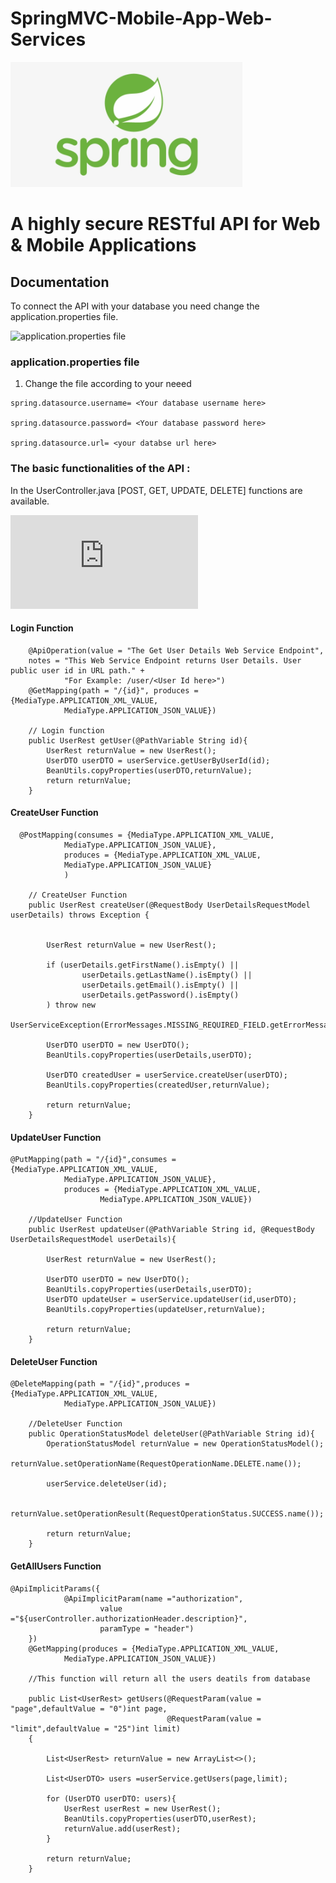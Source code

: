 # SpringMVC-Mobile-App-Web-Services
<img src="images/spring-logo.png"  height="200" >

# A highly secure RESTful API for Web & Mobile Applications

## Documentation
To connect the API with your database you need change the application.properties file.<br>

![application.properties file](https://github.com/rajsingha/SpringMVC-Mobile-App-Web-Services/blob/master/src/main/resources/application.properties)

### application.properties file
1. Change the file according to your neeed
```
spring.datasource.username= <Your database username here>

spring.datasource.password= <Your database password here>

spring.datasource.url= <your databse url here> 
```
### The basic functionalities of the API :
In the UserController.java [POST, GET, UPDATE, DELETE] functions are available.<br>

![UserController.java](https://github.com/rajsingha/SpringMVC-Mobile-App-Web-Services/blob/master/src/main/java/com/webservice/mobile/app/ui/controller/UserController.java)
#### Login Function
```  
    @ApiOperation(value = "The Get User Details Web Service Endpoint",
    notes = "This Web Service Endpoint returns User Details. User public user id in URL path." +
            "For Example: /user/<User Id here>")
    @GetMapping(path = "/{id}", produces = {MediaType.APPLICATION_XML_VALUE,
            MediaType.APPLICATION_JSON_VALUE})
    
    // Login function
    public UserRest getUser(@PathVariable String id){
        UserRest returnValue = new UserRest();
        UserDTO userDTO = userService.getUserByUserId(id);
        BeanUtils.copyProperties(userDTO,returnValue);
        return returnValue;
    }
```
#### CreateUser Function

```
  @PostMapping(consumes = {MediaType.APPLICATION_XML_VALUE,
            MediaType.APPLICATION_JSON_VALUE},
            produces = {MediaType.APPLICATION_XML_VALUE,
            MediaType.APPLICATION_JSON_VALUE}
            )
            
    // CreateUser Function        
    public UserRest createUser(@RequestBody UserDetailsRequestModel userDetails) throws Exception {


        UserRest returnValue = new UserRest();

        if (userDetails.getFirstName().isEmpty() ||
                userDetails.getLastName().isEmpty() ||
                userDetails.getEmail().isEmpty() ||
                userDetails.getPassword().isEmpty()
        ) throw new
                UserServiceException(ErrorMessages.MISSING_REQUIRED_FIELD.getErrorMessage());

        UserDTO userDTO = new UserDTO();
        BeanUtils.copyProperties(userDetails,userDTO);

        UserDTO createdUser = userService.createUser(userDTO);
        BeanUtils.copyProperties(createdUser,returnValue);

        return returnValue;
    }

```
#### UpdateUser Function

```
@PutMapping(path = "/{id}",consumes = {MediaType.APPLICATION_XML_VALUE,
            MediaType.APPLICATION_JSON_VALUE},
            produces = {MediaType.APPLICATION_XML_VALUE,
                    MediaType.APPLICATION_JSON_VALUE})
      
    //UpdateUser Function 
    public UserRest updateUser(@PathVariable String id, @RequestBody UserDetailsRequestModel userDetails){

        UserRest returnValue = new UserRest();

        UserDTO userDTO = new UserDTO();
        BeanUtils.copyProperties(userDetails,userDTO);
        UserDTO updateUser = userService.updateUser(id,userDTO);
        BeanUtils.copyProperties(updateUser,returnValue);

        return returnValue;
    }
```
#### DeleteUser Function

```
@DeleteMapping(path = "/{id}",produces = {MediaType.APPLICATION_XML_VALUE,
            MediaType.APPLICATION_JSON_VALUE})
            
    //DeleteUser Function        
    public OperationStatusModel deleteUser(@PathVariable String id){
        OperationStatusModel returnValue = new OperationStatusModel();
        returnValue.setOperationName(RequestOperationName.DELETE.name());

        userService.deleteUser(id);

        returnValue.setOperationResult(RequestOperationStatus.SUCCESS.name());

        return returnValue;
    }

```

#### GetAllUsers Function

```
@ApiImplicitParams({
            @ApiImplicitParam(name ="authorization",
                    value ="${userController.authorizationHeader.description}",
                    paramType = "header")
    })
    @GetMapping(produces = {MediaType.APPLICATION_XML_VALUE,
            MediaType.APPLICATION_JSON_VALUE})
            
    //This function will return all the users deatils from database
    
    public List<UserRest> getUsers(@RequestParam(value = "page",defaultValue = "0")int page,
                                   @RequestParam(value = "limit",defaultValue = "25")int limit)
    {

        List<UserRest> returnValue = new ArrayList<>();

        List<UserDTO> users =userService.getUsers(page,limit);

        for (UserDTO userDTO: users){
            UserRest userRest = new UserRest();
            BeanUtils.copyProperties(userDTO,userRest);
            returnValue.add(userRest);
        }

        return returnValue;
    }

```

